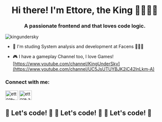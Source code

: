 <h1 align="center">Hi there! I'm Ettore, the King 👑👨🏽‍💻</h1>
<h3 align="center">A passionate frontend and that loves code logic.</h3>

<p align="left"> <img src=https://komarev.com/ghpvc/?username=kingundersky&label=Profile%20views&color=0e75b6&style=flat" alt="kingundersky" /> </p>

- 📝 I'm studing System analysis and development at Facens 👨🏾‍🎓

- :video_game: I have a gameplay Channel too, I love Games! [https://www.youtube.com/channel/KingUnderSky](https://www.youtube.com/channel/UC5JsUTUYBJK2iC42lnLkm-A)

  

<h3 align="left">Connect with me:</h3>
<p align="left">
<a href="https://www.linkedin.com/in/ettore-alessandro-rollo-527784198/" target="blank"><img align="center" src="https://cdn.jsdelivr.net/npm/simple-icons@3.0.1/icons/linkedin.svg" alt="ettore-alessandro-rollo-527784198" height="30" width="40" /></a>
<a href="https://www.linkedin.com/in/ettore-alessandro-rollo-527784198/" target="blank"><img align="center" src="https://cdn.jsdelivr.net/npm/simple-icons@3.0.1/icons/instagram.svg" alt="ettore.alessandro" height="30" width="40" /></a>
</p>


## 🚀 Let's code! 🚀 🚀 Let's code! 🚀 🚀 Let's code! 🚀
